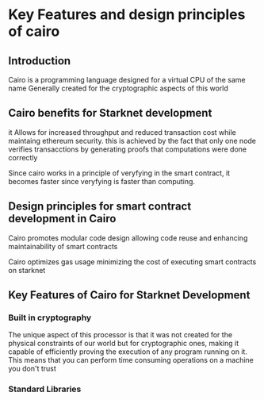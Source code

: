 # Key Features and design principles of cairo

## Introduction

Cairo is a programming language designed for a virtual CPU of the same name
Generally created for the cryptographic aspects of this world

## Cairo benefits for Starknet development

it Allows for increased throughput and reduced transaction cost while maintaing ethereum security. this is achieved by the fact that only one node verifies transacctions by generating proofs that computations were done correctly

Since cairo works in a principle of veryfying in the smart contract, it becomes faster since veryfying is faster than computing.

## Design principles for smart contract development in Cairo

Cairo promotes modular code design allowing code reuse and enhancing maintainability of smart contracts

Cairo optimizes gas usage minimizing the cost of executing smart contracts on starknet

## Key Features of Cairo for Starknet Development

### Built in cryptography

The unique aspect of this processor is that it was not created for the physical constraints of our world but for cryptographic ones, making it capable of efficiently proving the execution of any program running on it. This means that you can perform time consuming operations on a machine you don't trust

### Standard Libraries
